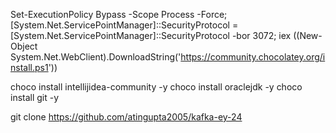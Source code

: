 Set-ExecutionPolicy Bypass -Scope Process -Force; [System.Net.ServicePointManager]::SecurityProtocol = [System.Net.ServicePointManager]::SecurityProtocol -bor 3072; iex ((New-Object System.Net.WebClient).DownloadString('https://community.chocolatey.org/install.ps1'))

choco install intellijidea-community -y
choco install oraclejdk -y
choco install git -y

git clone https://github.com/atingupta2005/kafka-ey-24
